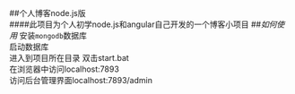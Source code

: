 ##个人博客node.js版<br>
####此项目为个人初学node.js和angular自己开发的一个博客小项目
##*如何使用*
安装`mongodb`数据库<br>
启动数据库 <br>
进入到项目所在目录 双击start.bat <br>
在浏览器中访问localhost:7893 <br>
访问后台管理界面localhost:7893/admin<br>
